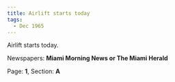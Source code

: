 ```yaml
---  
title: Airlift starts today  
tags:  
  - Dec 1965  
---  
```

  
Airlift starts today.  
  
Newspapers: **Miami Morning News or The Miami Herald**  
  
Page: **1**, Section: **A** 
